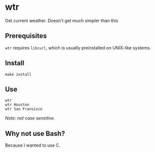 # wtr

Get current weather. Doesn't get much simpler than this

## Prerequisites

`wtr` requires `libcurl`, which is usually preinstalled on UNIX-like systems.

## Install

```
make install
```

## Use

```
wtr
wtr Houston
wtr San Fransisco
```

_Note: not case sensitive._

## Why not use Bash?

Because I wanted to use C.
